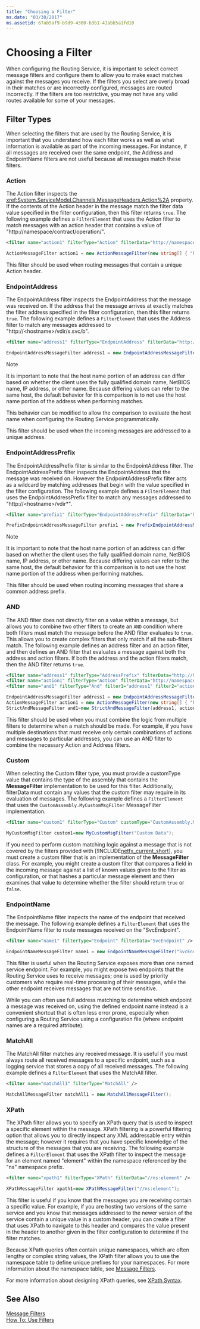 ```yaml
---
title: "Choosing a Filter"
ms.date: "03/30/2017"
ms.assetid: 67ab5af9-b9d9-4300-b3b1-41abb5a1fd10
---
```

# Choosing a Filter
When configuring the Routing Service, it is important to select correct message filters and configure them to allow you to make exact matches against the messages you receive. If the filters you select are overly broad in their matches or are incorrectly configured, messages are routed incorrectly. If the filters are too restrictive, you may not have any valid routes available for some of your messages.  
  
## Filter Types  
 When selecting the filters that are used by the Routing Service, it is important that you understand how each filter works as well as what information is available as part of the incoming messages. For instance, if all messages are received over the same endpoint, the Address and EndpointName filters are not useful because all messages match these filters.  
  
### Action  
 The Action filter inspects the <xref:System.ServiceModel.Channels.MessageHeaders.Action%2A> property. If the contents of the Action header in the message match the filter data value specified in the filter configuration, then this filter returns `true`. The following example defines a `FilterElement` that uses the Action filter to match messages with an action header that contains a value of "http://namespace/contract/operation/".  
  
```xml  
<filter name="action1" filterType="Action" filterData="http://namespace/contract/operation/" />  
```  
  
```csharp  
ActionMessageFilter action1 = new ActionMessageFilter(new string[] { "http://namespace/contract/operation" });  
```  
  
 This filter should be used when routing messages that contain a unique Action header.  
  
### EndpointAddress  
 The EndpointAddress filter inspects the EndpointAddress that the message was received on. If the address that the message arrives at exactly matches the filter address specified in the filter configuration, then this filter returns `true`. The following example defines a `FilterElement` that uses the Address filter to match any messages addressed to "http://\<hostname>/vdir/s.svc/b".  
  
```xml  
<filter name="address1" filterType="EndpointAddress" filterData="http://host/vdir/s.svc/b" />  
```  
  
```csharp  
EndpointAddressMessageFilter address1 = new EndpointAddressMessageFilter(new EndpointAddress("http://host/vdir/s.svc/b"), false);  
```  
  
> [!NOTE]
>  It is important to note that the host name portion of an address can differ based on whether the client uses the fully qualified domain name, NetBIOS name, IP address, or other name. Because differing values can refer to the same host, the default behavior for this comparison is to not use the host name portion of the address when performing matches.  
>   
>  This behavior can be modified to allow the comparison to evaluate the host name when configuring the Routing Service programmatically.  
  
 This filter should be used when the incoming messages are addressed to a unique address.  
  
### EndpointAddressPrefix  
 The EndpointAddressPrefix filter is similar to the EndpointAddress filter. The EndpointAddressPrefix filter inspects the EndpointAddress that the message was received on. However the EndpointAddressPrefix filter acts as a wildcard by matching addresses that begin with the value specified in the filter configuration. The following example defines a `FilterElement` that uses the EndpointAddressPrefix filter to match any messages addressed to "http://\<hostname>/vdir*".  
  
```xml  
<filter name="prefix1" filterType="EndpointAddressPrefix" filterData="http://host/vdir" />  
```  
  
```csharp  
PrefixEndpointAddressMessageFilter prefix1 = new PrefixEndpointAddressMessageFilter(new EndpointAddress("http://host/vdir/s.svc/b"), false);  
```  
  
> [!NOTE]
>  It is important to note that the host name portion of an address can differ based on whether the client uses the fully qualified domain name, NetBIOS name, IP address, or other name. Because differing values can refer to the same host, the default behavior for this comparison is to not use the host name portion of the address when performing matches.  
  
 This filter should be used when routing incoming messages that share a common address prefix.  
  
### AND  
 The AND filter does not directly filter on a value within a message, but allows you to combine two other filters to create an `AND` condition where both filters must match the message before the AND filter evaluates to `true`. This allows you to create complex filters that only match if all the sub-filters match. The following example defines an address filter and an action filter, and then defines an AND filter that evaluates a message against both the address and action filters. If both the address and the action filters match, then the AND filter returns `true`.  
  
```xml  
<filter name="address1" filterType="AddressPrefix" filterData="http://host/vdir"/>  
<filter name="action1" filterType="Action" filterData="http://namespace/contract/operation/"/>  
<filter name="and1" filterType="And" filter1="address1" filter2="action1" />  
```  
  
```csharp  
EndpointAddressMessageFilter address1 = new EndpointAddressMessageFilter(new EndpointAddress("http://host/vdir/s.svc/b"), false);  
ActionMessageFilter action1 = new ActionMessageFilter(new string[] { "http://namespace/contract/operation" });  
StrictAndMessageFilter and1=new StrictAndMessageFilter(address1, action1);  
```  
  
 This filter should be used when you must combine the logic from multiple filters to determine when a match should be made. For example, if you have multiple destinations that must receive only certain combinations of actions and messages to particular addresses, you can use an AND filter to combine the necessary Action and Address filters.  
  
### Custom  
 When selecting the Custom filter type, you must provide a customType value that contains the type of the assembly that contains the **MessageFilter** implementation to be used for this filter. Additionally, filterData must contain any values that the custom filter may require in its evaluation of messages. The following example defines a `FilterElement` that uses the `CustomAssembly.MyCustomMsgFilter` MessageFilter implementation.  
  
```xml  
<filter name="custom1" filterType="Custom" customType="CustomAssembly.MyCustomMsgFilter, CustomAssembly" filterData="Custom Data" />  
```  
  
```csharp  
MyCustomMsgFilter custom1=new MyCustomMsgFilter("Custom Data");  
```  
  
 If you need to perform custom matching logic against a message that is not covered by the filters provided with [!INCLUDE[netfx_current_short](../../../../includes/netfx-current-short-md.md)], you must create a custom filter that is an implementation of the **MessageFilter** class. For example, you might create a custom filter that compares a field in the incoming message against a list of known values given to the filter as configuration, or that hashes a particular message element and then examines that value to determine whether the filter should return `true` or `false`.  
  
### EndpointName  
 The EndpointName filter inspects the name of the endpoint that received the message. The following example defines a `FilterElement` that uses the EndpointName filter to route messages received on the "SvcEndpoint".  
  
```xml  
<filter name="name1" filterType="Endpoint" filterData="SvcEndpoint" />  
```  
  
```csharp  
EndpointNameMessageFilter name1 = new EndpointNameMessageFilter("SvcEndpoint");  
```  
  
 This filter is useful when the Routing Service exposes more than one named service endpoint. For example, you might expose two endpoints that the Routing Service uses to receive messages; one is used by priority customers who require real-time processing of their messages, while the other endpoint receives messages that are not time sensitive.  
  
 While you can often use full address matching to determine which endpoint a message was received on, using the defined endpoint name instead is a convenient shortcut that is often less error prone, especially when configuring a Routing Service using a configuration file (where endpoint names are a required attribute).  
  
### MatchAll  
 The MatchAll filter matches any received message. It is useful if you must always route all received messages to a specific endpoint, such as a logging service that stores a copy of all received messages. The following example defines a `FilterElement` that uses the MatchAll filter.  
  
```xml  
<filter name="matchAll1" filterType="MatchAll" />  
```  
  
```csharp  
MatchAllMessageFilter matchAll1 = new MatchAllMessageFilter();  
```  
  
### XPath  
 The XPath filter allows you to specify an XPath query that is used to inspect a specific element within the message. XPath filtering is a powerful filtering option that allows you to directly inspect any XML addressable entry within the message; however it requires that you have specific knowledge of the structure of the messages that you are receiving. The following example defines a `FilterElement` that uses the XPath filter to inspect the message for an element named "element" within the namespace referenced by the "ns" namespace prefix.  
  
```xml  
<filter name="xpath1" filterType="XPath" filterData="//ns:element" />  
```  
  
```csharp  
XPathMessageFilter xpath1=new XPathMessageFilter("//ns:element");  
```  
  
 This filter is useful if you know that the messages you are receiving contain a specific value. For example, if you are hosting two versions of the same service and you know that messages addressed to the newer version of the service contain a unique value in a custom header, you can create a filter that uses XPath to navigate to this header and compares the value present in the header to another given in the filter configuration to determine if the filter matches.  
  
 Because XPath queries often contain unique namespaces, which are often lengthy or complex string values, the XPath filter allows you to use the namespace table to define unique prefixes for your namespaces. For more information about the namespace table, see [Message Filters](../../../../docs/framework/wcf/feature-details/message-filters.md).  
  
 For more information about designing XPath queries, see [XPath Syntax](http://go.microsoft.com/fwlink/?LinkId=164592).  
  
## See Also  
 [Message Filters](../../../../docs/framework/wcf/feature-details/message-filters.md)  
 [How To: Use Filters](../../../../docs/framework/wcf/feature-details/how-to-use-filters.md)
